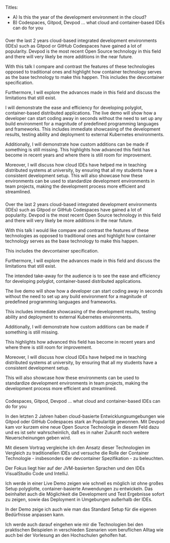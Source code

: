 Titles:

* A) Is this the year of the development environment in the cloud?
* B) Codespaces, Gitpod, Devpod ... what cloud and container-based IDEs can do for you

###

Over the last 2 years cloud-based integrated development environments (IDEs) such as Gitpod or GitHub Codespaces have gained a lot of popularity. Devpod is the most recent Open Source technology in this field and there will very likely be more additions in the near future.

With this talk I compare and contrast the features of these technologies opposed to traditional ones and highlight how container technology serves as the base technology to make this happen.
This includes the devcontainer specification.

Furthermore, I will explore the advances made in this field and discuss the limitations that still exist.

I will demonstrate the ease and efficiency for developing polyglot, container-based distributed applications.
The live demo will show how a developer can start coding away in seconds without the need to set up any build environment for a magnitude of predefined programming languages and frameworks.
This includes immediate showcasing of the development results, testing ability and deployment to external Kubernetes environments.

Additionally, I will demonstrate how custom additions can be made if something is still missing.
This highlights how advanced this field has become in recent years and where there is still room for improvement.

Moreover, I will discuss how cloud IDEs have helped me in teaching distributed systems at university, by ensuring that all my students have a consistent development setup.
This will also showcase how these environments can be used to standardize development environments in team projects, making the development process more efficient and streamlined.

###

Over the last 2 years cloud-based integrated development environments (IDEs) such as Gitpod or GitHub Codespaces have gained a lot of popularity. Devpod is the most recent Open Source technology in this field and there will very likely be more additions in the near future.

With this talk I would like compare and contrast the features of these technologies as opposed to traditional ones and highlight how container technology serves as the base technology to make this happen.

This includes the devcontainer specification.

Furthermore, I will explore the advances made in this field and discuss the limitations that still exist.

The intended take-away for the audience is to see the ease and efficiency for developing polyglot, container-based distributed applications.

The live demo will show how a developer can start coding away in seconds without the need to set up any build environment for a magnitude of predefined programming languages and frameworks.

This includes immediate showcasing of the development results, testing ability and deployment to external Kubernetes environments.

Additionally, I will demonstrate how custom additions can be made if something is still missing.

This highlights how advanced this field has become in recent years and where there is still room for improvement.


Moreover, I will discuss how cloud IDEs have helped me in teaching distributed systems at university, by ensuring that all my students have a consistent development setup.

This will also showcase how these environments can be used to standardize development environments in team projects, making the development process more efficient and streamlined.

###

Codespaces, Gitpod, Devpod ... what cloud and container-based IDEs can do for you

In den letzten 2 Jahren haben cloud-basierte Entwicklungsumgebungen wie Gitpod oder GitHub Codespaces stark an Popularität gewonnen. Mit Devpod kam vor kurzem eine neue Open Source Technologie in diesem Feld dazu und es ist sehr wahrscheinlich, daß es in naher Zukunft noch weitere Neuerscheinungen geben wird.

Mit diesem Vortrag vergleiche ich den Ansatz dieser Technologien im Vergleich zu traditionellen IDEs und versuche die Rolle der Container Technologie - insbesonders der devcontainer Spezifikation - zu beleuchten.

Der Fokus liegt hier auf der JVM-basierten Sprachen und den IDEs VisualStudio Code und IntelliJ.

Ich werde in einer Live Demo zeigen wie schnell es möglich ist ohne großes Setup polyglotte, container-basierte Anwendungen zu entwickeln. Das beinhaltet auch die Möglichkeit die Development und Test Ergebnisse sofort zu zeigen, sowie das Deployment in Umgebungen außerhalb der IDEs.

In der Demo zeige ich auch wie man das Standard Setup für die eigenen Bedürfnisse anpassen kann.

Ich werde auch darauf eingehen wie mir die Technologien bei den praktischen Beispielen in verschieden Szenarien vom beruflichen Alltag wie auch bei der Vorlesung an den Hochschulen geholfen hat.
